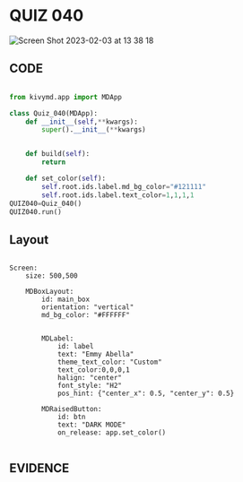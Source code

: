 # QUIZ 040

![Screen Shot 2023-02-03 at 13 38 18](https://user-images.githubusercontent.com/111819437/216513789-e201bda8-1f8f-477b-a987-f4d2ba1685ea.png)


## CODE
```.py

from kivymd.app import MDApp

class Quiz_040(MDApp):
    def __init__(self,**kwargs):
        super().__init__(**kwargs)


    def build(self):
        return

    def set_color(self):
        self.root.ids.label.md_bg_color="#121111"
        self.root.ids.label.text_color=1,1,1,1
QUIZ040=Quiz_040()
QUIZ040.run()

```
## Layout
```.kv

Screen:
    size: 500,500

    MDBoxLayout:
        id: main_box
        orientation: "vertical"
        md_bg_color: "#FFFFFF"


        MDLabel:
            id: label
            text: "Emmy Abella"
            theme_text_color: "Custom"
            text_color:0,0,0,1
            halign: "center"
            font_style: "H2"
            pos_hint: {"center_x": 0.5, "center_y": 0.5}

        MDRaisedButton:
            id: btn
            text: "DARK MODE"
            on_release: app.set_color()


```

## EVIDENCE
